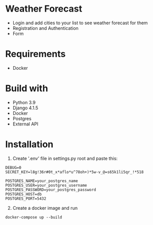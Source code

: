 # Weather Forecast

- Login and add cities to your list to see weather forecast for them
- Registration and Authentication
- Form

# Requirements

* Docker

# Build with
* Python 3.9
* Django 4.1.5
* Docker
* Postgres
* External API

# Installation

1. Create '.env' file in settings.py root and paste this:

 ```
DEBUG=0
SECRET_KEY=l8g!36r#0t_x*aflo*u^78oh+)*5w-v_@=s65k1li5qr_!*518

POSTGRES_NAME=your_postgres_name
POSTGRES_USER=your_postgres_username
POSTGRES_PASSWORD=your_postgres_password
POSTGRES_HOST=db
POSTGRES_PORT=5432
   ```

2. Create a docker image and run

```
docker-compose up --build
```
